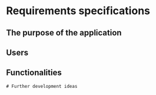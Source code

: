 # Requirements specifications

## The purpose of the application

## Users

## Functionalities

	# Further development ideas	
